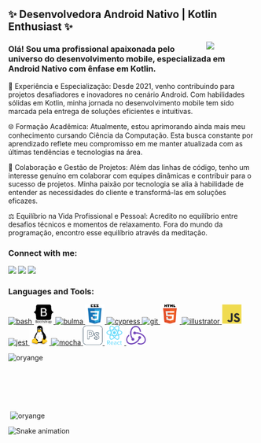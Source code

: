 <h2 align="left">✨ Desenvolvedora Android Nativo | Kotlin Enthusiast ✨</h2>
<img src="https://octocat-generator-assets.githubusercontent.com/my-octocat-1623767701657.png" width=20% align="right"/>
<h3 align="left">Olá! Sou uma profissional apaixonada pelo universo do desenvolvimento mobile, especializada em Android Nativo com ênfase em Kotlin. </h3>

🚀 Experiência e Especialização:
Desde 2021, venho contribuindo para projetos desafiadores e inovadores no cenário Android. Com habilidades sólidas em Kotlin, minha jornada no desenvolvimento mobile tem sido marcada pela entrega de soluções eficientes e intuitivas.

🌐 Formação Acadêmica:
Atualmente, estou aprimorando ainda mais meu conhecimento cursando Ciência da Computação. Esta busca constante por aprendizado reflete meu compromisso em me manter atualizada com as últimas tendências e tecnologias na área.

🤝 Colaboração e Gestão de Projetos:
Além das linhas de código, tenho um interesse genuíno em colaborar com equipes dinâmicas e contribuir para o sucesso de projetos. Minha paixão por tecnologia se alia à habilidade de entender as necessidades do cliente e transformá-las em soluções eficazes.

⚖️ Equilíbrio na Vida Profissional e Pessoal:
Acredito no equilíbrio entre desafios técnicos e momentos de relaxamento. Fora do mundo da programação, encontro esse equilíbrio através da meditação.

<h3 align="left">Connect with me:</h3>
<p align="left">
 <a href="https://linkedin.com/in/oryangestrifezze"><img src="https://img.icons8.com/color/48/000000/linkedin-2--v1.png" width="5.0%"/></a>
 <a href="mailto:oryangestrifezze@gmail.com"> <img src="https://img.icons8.com/color/48/000000/gmail.png" width="3.5%"/></a>
 <a href="https://api.whatsapp.com/send?phone=5511943723194&text=Ol%C3%A1%2C%20vim%20pelo%20seu%20GitHub%20%3A)"> <img src="https://img.icons8.com/officel/36/000000/whatsapp.png" width="3.5%"/></a>
</p>


</p>

<h3 align="left">Languages and Tools:</h3>
<p align="left"> <a href="https://www.gnu.org/software/bash/" target="_blank"> <img src="https://www.vectorlogo.zone/logos/gnu_bash/gnu_bash-icon.svg" alt="bash" width="40" height="40"/> </a> <a href="https://getbootstrap.com" target="_blank"> <img src="https://raw.githubusercontent.com/devicons/devicon/master/icons/bootstrap/bootstrap-plain-wordmark.svg" alt="bootstrap" width="40" height="40"/> </a> <a href="https://bulma.io/" target="_blank"> <img src="https://raw.githubusercontent.com/gilbarbara/logos/804dc257b59e144eaca5bc6ffd16949752c6f789/logos/bulma.svg" alt="bulma" width="40" height="40"/> </a> <a href="https://www.w3schools.com/css/" target="_blank"> <img src="https://raw.githubusercontent.com/devicons/devicon/master/icons/css3/css3-original-wordmark.svg" alt="css3" width="40" height="40"/> </a> <a href="https://www.cypress.io" target="_blank"> <img src="https://raw.githubusercontent.com/simple-icons/simple-icons/6e46ec1fc23b60c8fd0d2f2ff46db82e16dbd75f/icons/cypress.svg" alt="cypress" width="40" height="40"/> </a> <a href="https://git-scm.com/" target="_blank"> <img src="https://www.vectorlogo.zone/logos/git-scm/git-scm-icon.svg" alt="git" width="40" height="40"/> </a> <a href="https://www.w3.org/html/" target="_blank"> <img src="https://raw.githubusercontent.com/devicons/devicon/master/icons/html5/html5-original-wordmark.svg" alt="html5" width="40" height="40"/> </a> <a href="https://www.adobe.com/in/products/illustrator.html" target="_blank"> <img src="https://www.vectorlogo.zone/logos/adobe_illustrator/adobe_illustrator-icon.svg" alt="illustrator" width="40" height="40"/> </a> <a href="https://developer.mozilla.org/en-US/docs/Web/JavaScript" target="_blank"> <img src="https://raw.githubusercontent.com/devicons/devicon/master/icons/javascript/javascript-original.svg" alt="javascript" width="40" height="40"/> </a> <a href="https://jestjs.io" target="_blank"> <img src="https://www.vectorlogo.zone/logos/jestjsio/jestjsio-icon.svg" alt="jest" width="40" height="40"/> </a> <a href="https://www.linux.org/" target="_blank"> <img src="https://raw.githubusercontent.com/devicons/devicon/master/icons/linux/linux-original.svg" alt="linux" width="40" height="40"/> </a> <a href="https://mochajs.org" target="_blank"> <img src="https://www.vectorlogo.zone/logos/mochajs/mochajs-icon.svg" alt="mocha" width="40" height="40"/> </a> <a href="https://www.photoshop.com/en" target="_blank"> <img src="https://raw.githubusercontent.com/devicons/devicon/master/icons/photoshop/photoshop-line.svg" alt="photoshop" width="40" height="40"/> </a> <a href="https://reactjs.org/" target="_blank"> <img src="https://raw.githubusercontent.com/devicons/devicon/master/icons/react/react-original-wordmark.svg" alt="react" width="40" height="40"/> </a> <a href="https://redux.js.org" target="_blank"> <img src="https://raw.githubusercontent.com/devicons/devicon/master/icons/redux/redux-original.svg" alt="redux" width="40" height="40"/> </a> </p>

<p><img align="left" src="https://github-readme-stats.vercel.app/api/top-langs?username=oryange&show_icons=true&title_color=f32f92&locale=en&layout=compact" alt="oryange" /></p> <br></br><br></br><br></br>

<p>&nbsp;<img align="center" src="https://github-readme-stats.vercel.app/api?username=oryange&show_icons=true&title_color=f32f92&locale=en" alt="oryange" /></p>


![Snake animation](https://github.com/Oryange/Oryange/blob/output/github-contribution-grid-snake.svg)
